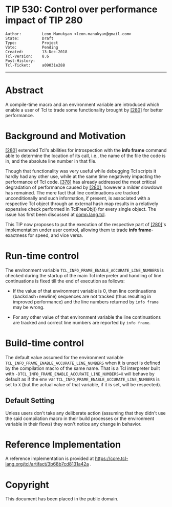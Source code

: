 # TIP 530: Control over performance impact of TIP 280
	Author:         Leon Manukyan <leon.manukyan@gmail.com>
	State:          Draft
	Type:           Project
	Vote:           Pending
	Created:        13-Dec-2018
	Tcl-Version:	8.6
	Post-History:
	Tcl-Ticket:     a09031e288
-----

# Abstract

A compile-time macro and an environment variable are introduced which enable a
user of Tcl to trade some functionality brought by [[280]](280.md) for better
performance.

# Background and Motivation

[[280]](280.md) extended Tcl's abilities for introspection with the
**info frame** command able to determine the location of its call, i.e.,
the name of the file the code is in, and the absolute line number in that file.

Though that functionality was very useful while debugging Tcl scripts it hardly
had any other use, while at the same time negatively impacting the performance
of Tcl code. [[378]](378.md) has already addressed the most critical degradation
of performance caused by [[280]](280.md), however a milder slowdown has remained.
The mere fact that line continuations are tracked unconditionally and such
information, if present, is associated with a respective Tcl object through
an external hash map results in a relatively expensive check performed in
TclFreeObj() for every single object. The issue has first been discussed at
[comp.lang.tcl](https://groups.google.com/forum/#!topic/comp.lang.tcl/Qd0Q11CxjgQ).

This TIP now proposes to put the execution of the respective part of
[[280]](280.md)'s implementation under user control, allowing them to trade
**info frame**-exactness for speed, and vice versa.

# Run-time control

The environment variable `TCL_INFO_FRAME_ENABLE_ACCURATE_LINE_NUMBERS` is
checked during the startup of the main Tcl interpreter and handling of line
continuations is fixed till the end of execution as follows:

* If the value of that environment variable is 0, then line continuations
  (backslash+newline) sequences are not tracked (thus resulting in improved
  performance) and the line numbers returned by `info frame` may be wrong.

* For any other value of that environment variable the line continuations are
  tracked and correct line numbers are reported by `info frame`.

# Build-time control

The default value assumed for the environment variable
`TCL_INFO_FRAME_ENABLE_ACCURATE_LINE_NUMBERS` when it is unset is defined by the
compilation macro of the same name. That is a Tcl interpreter built with
`-DTCL_INFO_FRAME_ENABLE_ACCURATE_LINE_NUMBERS=X` will behave by default
as if the env var `TCL_INFO_FRAME_ENABLE_ACCURATE_LINE_NUMBERS` is set to `X`
(but the actual value of that variable, if it is set, will be respected).

## Default Setting

Unless users don't take any deliberate action (assuming that they didn't use
the said compilation macro in their build processes or the environment
variable in their flows) they won't notice any change in behavior.

# Reference Implementation

A reference implementation is provided at
<https://core.tcl-lang.org/tcl/artifact/3b68b7cd8131a42a> .

# Copyright

This document has been placed in the public domain.

